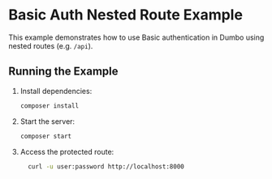 # Basic Auth Nested Route Example

This example demonstrates how to use Basic authentication in Dumbo using nested routes (e.g. `/api`).

## Running the Example

1. Install dependencies:

   ```bash
   composer install
   ```

2. Start the server:

   ```bash
   composer start
   ```

3. Access the protected route:

   ```bash
     curl -u user:password http://localhost:8000
   ```

